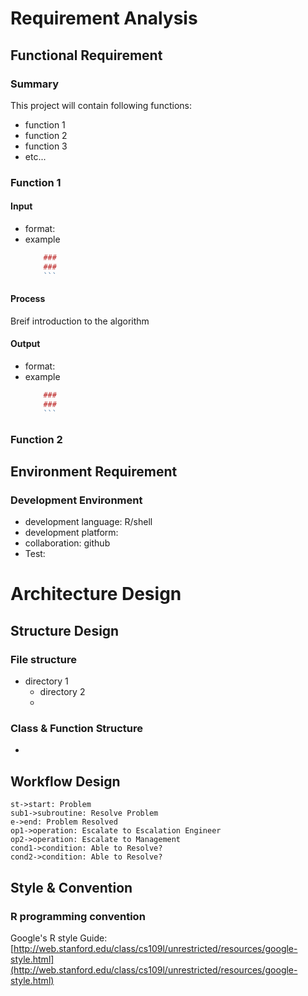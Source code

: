 # Requirement Analysis

##  Functional Requirement

### Summary

This project will contain following functions:
- function 1
- function 2
- function 3
- etc...



### Function 1

#### Input 
- format:
- example
	```r
		### 
		### 
		```
	
#### Process

Breif introduction to the algorithm

#### Output
- format:
- example
	```r
		### 
		### 
		```

### Function 2

## Environment Requirement

### Development Environment
 - development language: R/shell
 - development platform: 
 - collaboration: github
 - Test:

# Architecture Design

## Structure Design

### File structure
- directory 1
	- directory 2
	- 
### Class & Function Structure
- 

## Workflow Design


```mermaid
st->start: Problem
sub1->subroutine: Resolve Problem
e->end: Problem Resolved
op1->operation: Escalate to Escalation Engineer
op2->operation: Escalate to Management
cond1->condition: Able to Resolve?
cond2->condition: Able to Resolve?
```

## Style & Convention

### R programming  convention

Google's R style Guide:
[http://web.stanford.edu/class/cs109l/unrestricted/resources/google-style.html](http://web.stanford.edu/class/cs109l/unrestricted/resources/google-style.html)
<!--stackedit_data:
eyJoaXN0b3J5IjpbLTE5NjE1NDE1MDgsMzQ3NDIzMzY3LDEzMz
E0MTg0ODEsLTEzMzkwNzI1ODEsLTE2NzA0MjczNTFdfQ==
-->